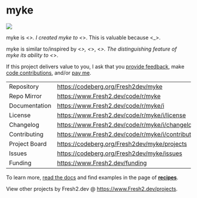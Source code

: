 # myke

![](https://img.fresh2.dev/fresh2dev.svg)

myke is <_>. I created myke to <_>. This is valuable because <_>.

myke is similar to/inspired by <_>, <_>, <_>. The distinguishing feature of myke its ability to <_>.

If this project delivers value to you, I ask that you [provide feedback](https://codeberg.org/Fresh2dev/myke/issues), make [code contributions](https://www.Fresh2.dev/code/r/myke/i/contributing), and/or [pay me](https://www.Fresh2.dev/funding).

|               |                           |
| ------------- | ------------------------- |
| Repository    | https://codeberg.org/Fresh2dev/myke              |
| Repo Mirror   | https://www.Fresh2.dev/code/r/myke           |
| Documentation | https://www.Fresh2.dev/code/r/myke/i              |
| License       | https://www.Fresh2.dev/code/r/myke/i/license      |
| Changelog     | https://www.Fresh2.dev/code/r/myke/i/changelog    |
| Contributing  | https://www.Fresh2.dev/code/r/myke/i/contributing |
| Project Board | https://codeberg.org/Fresh2dev/myke/projects     |
| Issues        | https://codeberg.org/Fresh2dev/myke/issues       |
| Funding       | https://www.Fresh2.dev/funding           |

To learn more, [read the docs]() and find examples in the page of [**recipes**](https://www.Fresh2.dev/code/r/myke/i/recipes).

View other projects by Fresh2.dev @ https://www.Fresh2.dev/projects.
